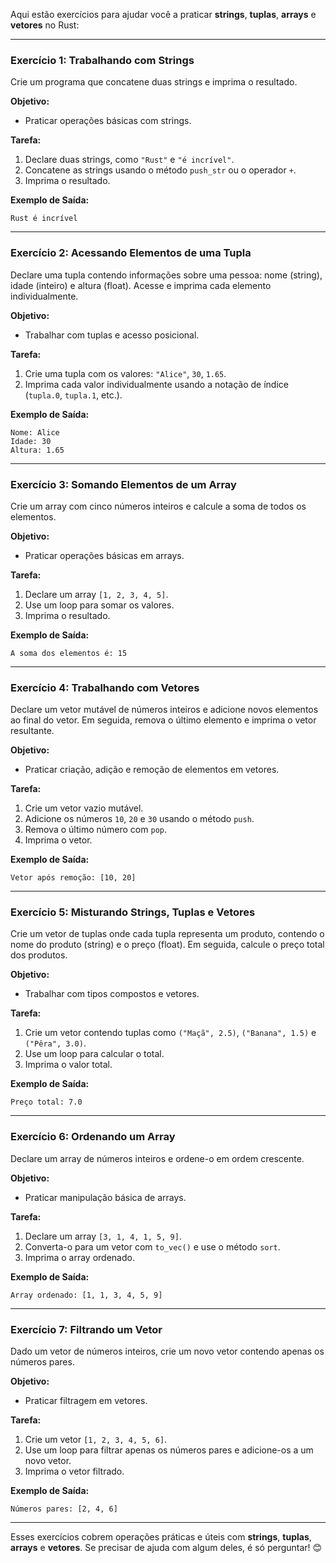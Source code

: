 Aqui estão exercícios para ajudar você a praticar **strings**, **tuplas**, **arrays** e **vetores** no Rust:  

---

### **Exercício 1: Trabalhando com Strings**  
Crie um programa que concatene duas strings e imprima o resultado.  

**Objetivo:**  
- Praticar operações básicas com strings.  

**Tarefa:**  
1. Declare duas strings, como `"Rust"` e `"é incrível"`.  
2. Concatene as strings usando o método `push_str` ou o operador `+`.  
3. Imprima o resultado.  

**Exemplo de Saída:**  
```
Rust é incrível
```

---

### **Exercício 2: Acessando Elementos de uma Tupla**  
Declare uma tupla contendo informações sobre uma pessoa: nome (string), idade (inteiro) e altura (float). Acesse e imprima cada elemento individualmente.  

**Objetivo:**  
- Trabalhar com tuplas e acesso posicional.  

**Tarefa:**  
1. Crie uma tupla com os valores: `"Alice"`, `30`, `1.65`.  
2. Imprima cada valor individualmente usando a notação de índice (`tupla.0`, `tupla.1`, etc.).  

**Exemplo de Saída:**  
```
Nome: Alice  
Idade: 30  
Altura: 1.65
```

---

### **Exercício 3: Somando Elementos de um Array**  
Crie um array com cinco números inteiros e calcule a soma de todos os elementos.  

**Objetivo:**  
- Praticar operações básicas em arrays.  

**Tarefa:**  
1. Declare um array `[1, 2, 3, 4, 5]`.  
2. Use um loop para somar os valores.  
3. Imprima o resultado.  

**Exemplo de Saída:**  
```
A soma dos elementos é: 15
```

---

### **Exercício 4: Trabalhando com Vetores**  
Declare um vetor mutável de números inteiros e adicione novos elementos ao final do vetor. Em seguida, remova o último elemento e imprima o vetor resultante.  

**Objetivo:**  
- Praticar criação, adição e remoção de elementos em vetores.  

**Tarefa:**  
1. Crie um vetor vazio mutável.  
2. Adicione os números `10`, `20` e `30` usando o método `push`.  
3. Remova o último número com `pop`.  
4. Imprima o vetor.  

**Exemplo de Saída:**  
```
Vetor após remoção: [10, 20]
```

---

### **Exercício 5: Misturando Strings, Tuplas e Vetores**  
Crie um vetor de tuplas onde cada tupla representa um produto, contendo o nome do produto (string) e o preço (float). Em seguida, calcule o preço total dos produtos.  

**Objetivo:**  
- Trabalhar com tipos compostos e vetores.  

**Tarefa:**  
1. Crie um vetor contendo tuplas como `("Maçã", 2.5)`, `("Banana", 1.5)` e `("Pêra", 3.0)`.  
2. Use um loop para calcular o total.  
3. Imprima o valor total.  

**Exemplo de Saída:**  
```
Preço total: 7.0
```

---

### **Exercício 6: Ordenando um Array**  
Declare um array de números inteiros e ordene-o em ordem crescente.  

**Objetivo:**  
- Praticar manipulação básica de arrays.  

**Tarefa:**  
1. Declare um array `[3, 1, 4, 1, 5, 9]`.  
2. Converta-o para um vetor com `to_vec()` e use o método `sort`.  
3. Imprima o array ordenado.  

**Exemplo de Saída:**  
```
Array ordenado: [1, 1, 3, 4, 5, 9]
```

---

### **Exercício 7: Filtrando um Vetor**  
Dado um vetor de números inteiros, crie um novo vetor contendo apenas os números pares.  

**Objetivo:**  
- Praticar filtragem em vetores.  

**Tarefa:**  
1. Crie um vetor `[1, 2, 3, 4, 5, 6]`.  
2. Use um loop para filtrar apenas os números pares e adicione-os a um novo vetor.  
3. Imprima o vetor filtrado.  

**Exemplo de Saída:**  
```
Números pares: [2, 4, 6]
```

---

Esses exercícios cobrem operações práticas e úteis com **strings**, **tuplas**, **arrays** e **vetores**. Se precisar de ajuda com algum deles, é só perguntar! 😊